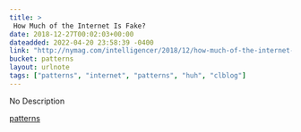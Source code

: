 ```yaml
---
title: > 
 How Much of the Internet Is Fake?
date: 2018-12-27T00:02:03+00:00
dateadded: 2022-04-20 23:58:39 -0400
link: "http://nymag.com/intelligencer/2018/12/how-much-of-the-internet-is-fake.html"
bucket: patterns
layout: urlnote
tags: ["patterns", "internet", "patterns", "huh", "clblog"]
--- 
```

No Description
 <!-- end excerpt --> 
<div class='bucket'><a class='internal-link' href='/buckets/patterns'>patterns</a></div> 
